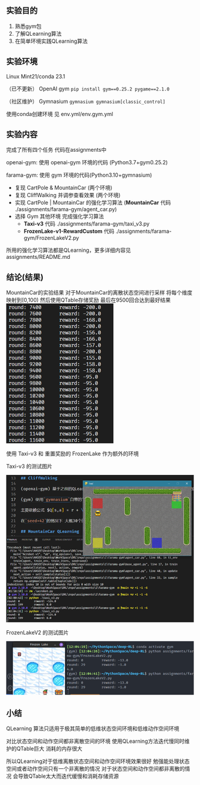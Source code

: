 ## 实验目的

1. 熟悉gym包
2. 了解QLearning算法
3. 在简单环境实践QLearning算法

## 实验环境

Linux Mint21/conda 23.1 

（已不更新） OpenAI gym `pip install gym==0.25.2 pygame==2.1.0`

（社区维护） Gymnasium `gymnasium gymnasium[classic_control]`

使用conda创建环境 见 env.yml/env.gym.yml

## 实验内容

完成了所有四个任务 代码在assignments中

openai-gym: 使用 openai-gym 环境的代码 (Python3.7+gym0.25.2)

farama-gym: 使用 gym 环境的代码(Python3.10+gymnasium)

- 复现 CartPole & MountainCar (两个环境)
- 复现 CliffWalking 并调参查看效果 (两个环境)
- 实现 CartPole | MountainCar 的强化学习算法 (**MountainCar** 代码 ./assignments/farama-gym/agent_car.py)
- 选择 Gym 其他环境 完成强化学习算法
  - **Taxi-v3** 代码 ./assignments/farama-gym/taxi_v3.py
  - **FrozenLake-v1-RewardCustom** 代码 ./assignments/farama-gym/FrozenLakeV2.py

所用的强化学习算法都是QLearning，更多详细内容见 assignments/README.md

## 结论(结果)

MountainCar的实验结果 对于MountainCar的离散状态空间进行采样 将每个维度映射到[0,100) 然后使用QTable存储奖励 最后在9500回合达到最好结果
![mountaincar](assignments/mc-QL-seed82.png)

使用 Taxi-v3 和 重置奖励的 FrozenLake 作为额外的环境

Taxi-v3 的测试图片

![Taxi-v3](assignments/Taxi-v3-test.png)


FrozenLakeV2 的测试图片

![FrozenLakeV2](assignments/FrozenLakeV2-test.png)

## 小结

QLearning 算法只适用于极其简单的低维状态空间环境和低维动作空间环境

对比状态空间和动作空间都非离散空间的环境 使用QLearning方法迭代慢同时维护的QTable巨大 消耗的内存很大

所以QLearning对于低维离散状态空间和动作空间环境效果很好 勉强能处理状态空间或者动作空间只有一个非离散的情况 对于状态空间和动作空间都非离散的情况 会导致QTable太大而迭代缓慢和消耗存储资源

